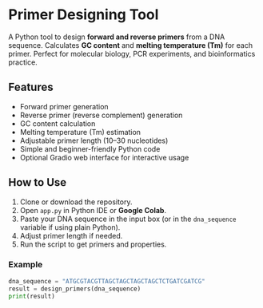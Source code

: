 # Primer Designing Tool

A Python tool to design **forward and reverse primers** from a DNA sequence. Calculates **GC content** and **melting temperature (Tm)** for each primer. Perfect for molecular biology, PCR experiments, and bioinformatics practice.

## Features
- Forward primer generation
- Reverse primer (reverse complement) generation
- GC content calculation
- Melting temperature (Tm) estimation
- Adjustable primer length (10–30 nucleotides)
- Simple and beginner-friendly Python code
- Optional Gradio web interface for interactive usage

## How to Use
1. Clone or download the repository.
2. Open `app.py` in Python IDE or **Google Colab**.
3. Paste your DNA sequence in the input box (or in the `dna_sequence` variable if using plain Python).
4. Adjust primer length if needed.
5. Run the script to get primers and properties.

### Example
```python
dna_sequence = "ATGCGTACGTTAGCTAGCTAGCTAGCTCTGATCGATCG"
result = design_primers(dna_sequence)
print(result)
